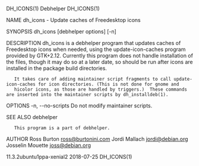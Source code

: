 DH_ICONS(1)                                                          Debhelper                                                         DH_ICONS(1)

NAME
       dh_icons - Update caches of Freedesktop icons

SYNOPSIS
       dh_icons [debhelper options] [-n]

DESCRIPTION
       dh_icons is a debhelper program that updates caches of Freedesktop icons when needed, using the update-icon-caches program provided by
       GTK+2.12.  Currently this program does not handle installation of the files, though it may do so at a later date, so should be run after
       icons are installed in the package build directories.

       It takes care of adding maintainer script fragments to call update-icon-caches for icon directories. (This is not done for gnome and
       hicolor icons, as those are handled by triggers.)  These commands are inserted into the maintainer scripts by dh_installdeb(1).

OPTIONS
       -n, --no-scripts
           Do not modify maintainer scripts.

SEE ALSO
       debhelper

       This program is a part of debhelper.

AUTHOR
       Ross Burton <ross@burtonini.com> Jordi Mallach <jordi@debian.org> Josselin Mouette <joss@debian.org>

11.3.2ubuntu1ppa-xenial2                                            2018-07-25                                                         DH_ICONS(1)
